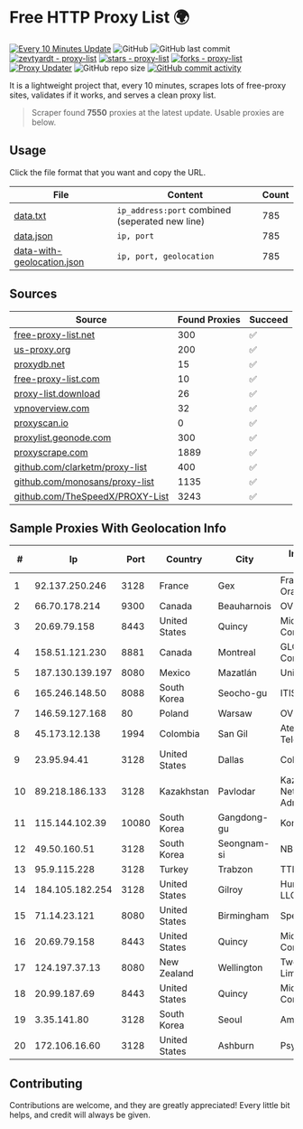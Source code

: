 
# Free HTTP Proxy List 🌍

[![Every 10 Minutes Update](https://github.com/mertguvencli/http-proxy-list/actions/workflows/main.yml/badge.svg?branch=main)](https://github.com/mertguvencli/http-proxy-list/actions/workflows/main.yml)
![GitHub](https://img.shields.io/github/license/mertguvencli/http-proxy-list)
![GitHub last commit](https://img.shields.io/github/last-commit/mertguvencli/http-proxy-list)
[![zevtyardt - proxy-list](https://img.shields.io/static/v1?label=zevtyardt&message=proxy-list&color=blue&logo=github)](https://github.com/zevtyardt/proxy-list "Go to GitHub repo")
[![stars - proxy-list](https://img.shields.io/github/stars/zevtyardt/proxy-list?style=social)](https://github.com/zevtyardt/proxy-list)
[![forks - proxy-list](https://img.shields.io/github/forks/zevtyardt/proxy-list?style=social)](https://github.com/zevtyardt/proxy-list)
[![Proxy Updater](https://github.com/zevtyardt/proxy-list/workflows/Proxy%20Updater/badge.svg)](https://github.com/zevtyardt/proxy-list/actions?query=workflow:"Proxy+Updater")
![GitHub repo size](https://img.shields.io/github/repo-size/zevtyardt/proxy-list)
[![GitHub commit activity](https://img.shields.io/github/commit-activity/m/zevtyardt/proxy-list?logo=commits)](https://github.com/zevtyardt/proxy-list/commits/main)

It is a lightweight project that, every 10 minutes, scrapes lots of free-proxy sites, validates if it works, and serves a clean proxy list.

> Scraper found **7550** proxies at the latest update. Usable proxies are below.

## Usage

Click the file format that you want and copy the URL.

|File|Content|Count|
|----|-------|-----|
|[data.txt](https://raw.githubusercontent.com/mertguvencli/http-proxy-list/main/proxy-list/data.txt)|`ip_address:port` combined (seperated new line)|785|
|[data.json](https://raw.githubusercontent.com/mertguvencli/http-proxy-list/main/proxy-list/data.json)|`ip, port`|785|
|[data-with-geolocation.json](https://raw.githubusercontent.com/mertguvencli/http-proxy-list/main/proxy-list/data-with-geolocation.json)|`ip, port, geolocation`|785|

## Sources

|Source|Found Proxies|Succeed|
|------|-------------|-------|
|[free-proxy-list.net](https://free-proxy-list.net)|300|✅|
|[us-proxy.org](https://www.us-proxy.org)|200|✅|
|[proxydb.net](http://proxydb.net)|15|✅|
|[free-proxy-list.com](https://free-proxy-list.com/?page=&port=&type%5B%5D=http&type%5B%5D=https&up_time=0&search=Search)|10|✅|
|[proxy-list.download](https://www.proxy-list.download/HTTP)|26|✅|
|[vpnoverview.com](https://vpnoverview.com/privacy/anonymous-browsing/free-proxy-servers)|32|✅|
|[proxyscan.io](https://www.proxyscan.io)|0|✅|
|[proxylist.geonode.com](https://proxylist.geonode.com/api/proxy-list?limit=300&page=1&sort_by=lastChecked&sort_type=desc&protocols=http,https)|300|✅|
|[proxyscrape.com](https://api.proxyscrape.com/v2/?request=displayproxies&protocol=http&timeout=10000&country=all&ssl=all&anonymity=all)|1889|✅|
|[github.com/clarketm/proxy-list](https://raw.githubusercontent.com/clarketm/proxy-list/master/proxy-list-raw.txt)|400|✅|
|[github.com/monosans/proxy-list](https://raw.githubusercontent.com/monosans/proxy-list/main/proxies/http.txt)|1135|✅|
|[github.com/TheSpeedX/PROXY-List](https://raw.githubusercontent.com/TheSpeedX/PROXY-List/master/http.txt)|3243|✅|


## Sample Proxies With Geolocation Info

|#|Ip|Port|Country|City|Internet Service Provider|
|-|--|----|-------|----|-------------------------|
|1|92.137.250.246|3128|France|Gex|France Telecom Orange|
|2|66.70.178.214|9300|Canada|Beauharnois|OVH SAS|
|3|20.69.79.158|8443|United States|Quincy|Microsoft Corporation|
|4|158.51.121.230|8881|Canada|Montreal|GLOBALTELEHOST Corp.|
|5|187.130.139.197|8080|Mexico|Mazatlán|Uninet S.A. de C.V.|
|6|165.246.148.50|8088|South Korea|Seocho-gu|ITIS|
|7|146.59.127.168|80|Poland|Warsaw|OVH SAS|
|8|45.173.12.138|1994|Colombia|San Gil|Atenea Telecomunicaciones|
|9|23.95.94.41|3128|United States|Dallas|ColoCrossing|
|10|89.218.186.133|3128|Kazakhstan|Pavlodar|Kazakhtelecom Data Network Administration|
|11|115.144.102.39|10080|South Korea|Gangdong-gu|Korea Telecom|
|12|49.50.160.51|3128|South Korea|Seongnam-si|NBP|
|13|95.9.115.228|3128|Turkey|Trabzon|TTNet A.S.|
|14|184.105.182.254|3128|United States|Gilroy|Hurricane Electric LLC|
|15|71.14.23.121|8080|United States|Birmingham|Spectrum|
|16|20.69.79.158|8443|United States|Quincy|Microsoft Corporation|
|17|124.197.37.13|8080|New Zealand|Wellington|Two Degrees Mobile Limited|
|18|20.99.187.69|8443|United States|Quincy|Microsoft Corporation|
|19|3.35.141.80|3128|South Korea|Seoul|Amazon.com, Inc.|
|20|172.106.16.60|3128|United States|Ashburn|Psychz Networks|



## Contributing

Contributions are welcome, and they are greatly appreciated! Every
little bit helps, and credit will always be given.

